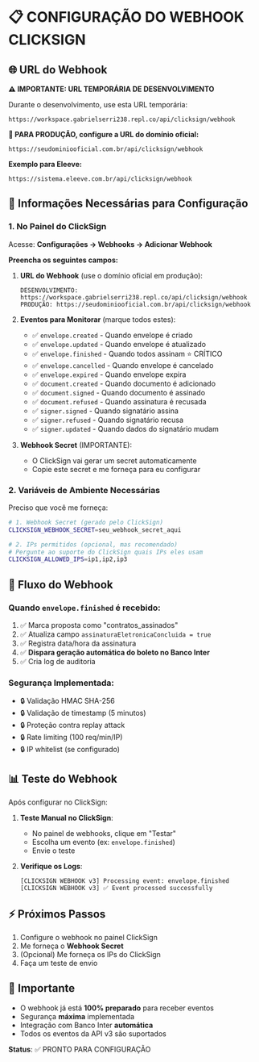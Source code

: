 # 📋 CONFIGURAÇÃO DO WEBHOOK CLICKSIGN

## 🌐 URL do Webhook

**⚠️ IMPORTANTE: URL TEMPORÁRIA DE DESENVOLVIMENTO**

Durante o desenvolvimento, use esta URL temporária:

```
https://workspace.gabrielserri238.repl.co/api/clicksign/webhook
```

**🏢 PARA PRODUÇÃO, configure a URL do domínio oficial:**

```
https://seudominiooficial.com.br/api/clicksign/webhook
```

**Exemplo para Eleeve:**

```
https://sistema.eleeve.com.br/api/clicksign/webhook
```

## 🔐 Informações Necessárias para Configuração

### 1. No Painel do ClickSign

Acesse: **Configurações → Webhooks → Adicionar Webhook**

**Preencha os seguintes campos:**

1. **URL do Webhook** (use o domínio oficial em produção):

   ```
   DESENVOLVIMENTO: https://workspace.gabrielserri238.repl.co/api/clicksign/webhook
   PRODUÇÃO: https://seudominiooficial.com.br/api/clicksign/webhook
   ```

2. **Eventos para Monitorar** (marque todos estes):
   - ✅ `envelope.created` - Quando envelope é criado
   - ✅ `envelope.updated` - Quando envelope é atualizado
   - ✅ `envelope.finished` - Quando todos assinam ⭐ CRÍTICO
   - ✅ `envelope.cancelled` - Quando envelope é cancelado
   - ✅ `envelope.expired` - Quando envelope expira
   - ✅ `document.created` - Quando documento é adicionado
   - ✅ `document.signed` - Quando documento é assinado
   - ✅ `document.refused` - Quando assinatura é recusada
   - ✅ `signer.signed` - Quando signatário assina
   - ✅ `signer.refused` - Quando signatário recusa
   - ✅ `signer.updated` - Quando dados do signatário mudam

3. **Webhook Secret** (IMPORTANTE):
   - O ClickSign vai gerar um secret automaticamente
   - Copie este secret e me forneça para eu configurar

### 2. Variáveis de Ambiente Necessárias

Preciso que você me forneça:

```bash
# 1. Webhook Secret (gerado pelo ClickSign)
CLICKSIGN_WEBHOOK_SECRET=seu_webhook_secret_aqui

# 2. IPs permitidos (opcional, mas recomendado)
# Pergunte ao suporte do ClickSign quais IPs eles usam
CLICKSIGN_ALLOWED_IPS=ip1,ip2,ip3
```

## 🔄 Fluxo do Webhook

### Quando `envelope.finished` é recebido:

1. ✅ Marca proposta como "contratos_assinados"
2. ✅ Atualiza campo `assinaturaEletronicaConcluida = true`
3. ✅ Registra data/hora da assinatura
4. ✅ **Dispara geração automática do boleto no Banco Inter**
5. ✅ Cria log de auditoria

### Segurança Implementada:

- 🔒 Validação HMAC SHA-256
- 🔒 Validação de timestamp (5 minutos)
- 🔒 Proteção contra replay attack
- 🔒 Rate limiting (100 req/min/IP)
- 🔒 IP whitelist (se configurado)

## 📊 Teste do Webhook

Após configurar no ClickSign:

1. **Teste Manual no ClickSign**:
   - No painel de webhooks, clique em "Testar"
   - Escolha um evento (ex: `envelope.finished`)
   - Envie o teste

2. **Verifique os Logs**:
   ```
   [CLICKSIGN WEBHOOK v3] Processing event: envelope.finished
   [CLICKSIGN WEBHOOK v3] ✅ Event processed successfully
   ```

## ⚡ Próximos Passos

1. Configure o webhook no painel ClickSign
2. Me forneça o **Webhook Secret**
3. (Opcional) Me forneça os IPs do ClickSign
4. Faça um teste de envio

## 🚨 Importante

- O webhook já está **100% preparado** para receber eventos
- Segurança **máxima** implementada
- Integração com Banco Inter **automática**
- Todos os eventos da API v3 são suportados

**Status**: ✅ PRONTO PARA CONFIGURAÇÃO
